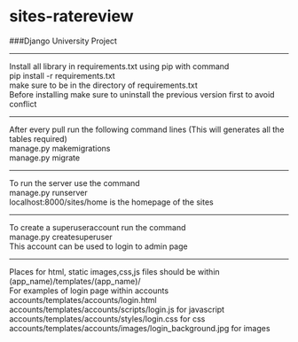 # sites-ratereview
###Django University Project<br>
<hr>
Install all library in requirements.txt using pip with command<br>
pip install -r requirements.txt<br>
make sure to be in the directory of requirements.txt<br>
Before installing make sure to uninstall the previous version first to avoid conflict<br>
<hr>
After every pull run the following command lines (This will generates all the tables required)<br>
manage.py makemigrations<br>
manage.py migrate<br>
<hr>
To run the server use the command<br>
manage.py runserver<br>
localhost:8000/sites/home is the homepage of the sites<br>
<hr>
To create a superuseraccount run the command<br>
manage.py createsuperuser<br>
This account can be used to login to admin page<br>
<hr>
Places for html, static images,css,js files should be within<br>
(app_name)/templates/(app_name)/<br>
For examples of login page within accounts<br>
accounts/templates/accounts/login.html<br>
accounts/templates/accounts/scripts/login.js for javascript<br>
accounts/templates/accounts/styles/login.css for css<br>
accounts/templates/accounts/images/login_background.jpg for images<br>
